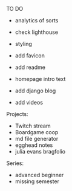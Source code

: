 TO DO
- analytics of sorts
- check lighthouse
- styling
- add favicon
- add readme
- homepage intro text
- add django blog

- add videos

Projects:
- Twitch stream
- Boardgame coop
- md file generator
- egghead notes
- julia evans bragfolio


Series:
- advanced beginner
- missing semester
